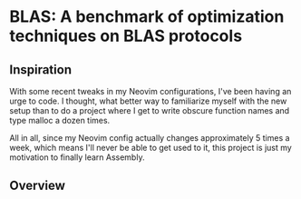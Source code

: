# BLAS: A benchmark of optimization techniques on BLAS protocols

## Inspiration

With some recent tweaks in my Neovim configurations, I've been having an urge to code. I thought, what better way to familiarize myself with the new setup than to do a project where I get to write obscure function names and type malloc a dozen times.

All in all, since my Neovim config actually changes approximately 5 times a week, which means I'll never be able to get used to it, this project is just my motivation to finally learn Assembly.

## Overview 
